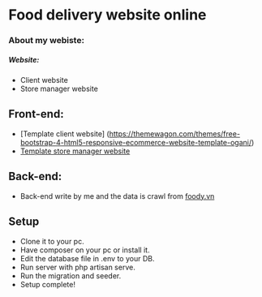 # Food delivery website online 

### About my webiste:
##### Website: 
- Client website
- Store manager website
## Front-end: 
- [Template client website] (https://themewagon.com/themes/free-bootstrap-4-html5-responsive-ecommerce-website-template-ogani/)
- [Template store manager website](https://www.bootstrapdash.com/product/corona-free/)
## Back-end:
- Back-end write by me and the data is crawl from [foody.vn](https://www.foody.vn/ha-noi)
## Setup
- Clone it to your pc.
- Have composer on your pc or install it.
- Edit the database file in .env to your DB.
- Run server with php artisan serve.
- Run the migration and seeder.
- Setup complete!
